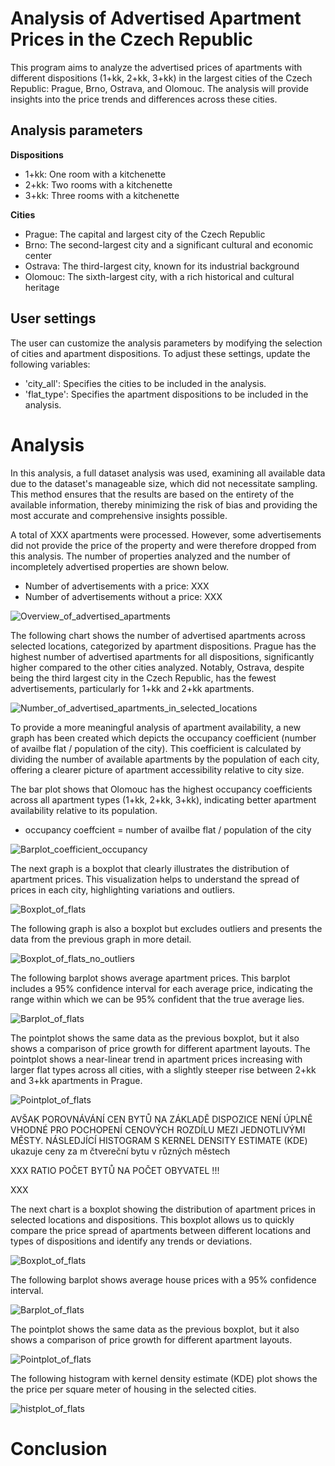# Analysis of Advertised Apartment Prices in the Czech Republic

This program aims to analyze the advertised prices of apartments with different dispositions (1+kk, 2+kk, 3+kk) in the largest cities of the Czech Republic: Prague, Brno, Ostrava, and Olomouc. The analysis will provide insights into the price trends and differences across these cities.

## Analysis parameters

**Dispositions**
* 1+kk: One room with a kitchenette
* 2+kk: Two rooms with a kitchenette
* 3+kk: Three rooms with a kitchenette

**Cities**
* Prague: The capital and largest city of the Czech Republic
* Brno: The second-largest city and a significant cultural and economic center
* Ostrava: The third-largest city, known for its industrial background
* Olomouc: The sixth-largest city, with a rich historical and cultural heritage

## User settings
The user can customize the analysis parameters by modifying the selection of cities and apartment dispositions. To adjust these settings, update the following variables:

* 'city_all': Specifies the cities to be included in the analysis.
* 'flat_type': Specifies the apartment dispositions to be included in the analysis.

# Analysis 
In this analysis, a full dataset analysis was used, examining all available data due to the dataset's manageable size, which did not necessitate sampling. This method ensures that the results are based on the entirety of the available information, thereby minimizing the risk of bias and providing the most accurate and comprehensive insights possible.

A total of XXX apartments were processed. However, some advertisements did not provide the price of the property and were therefore dropped from this analysis. The number of properties analyzed and the number of incompletely advertised properties are shown below.
* Number of advertisements with a price: XXX
* Number of advertisements without a price: XXX

![Overview_of_advertised_apartments](https://github.com/Libre89/Apartment_price_analysis/assets/101059017/57779619-1022-41b7-9d35-1cf321973ecb)

The following chart shows the number of advertised apartments  across selected locations, categorized by apartment dispositions. Prague has the highest number of advertised apartments for all dispositions, significantly higher compared to the other cities analyzed. Notably, Ostrava, despite being the third largest city in the Czech Republic, has the fewest advertisements, particularly for 1+kk and 2+kk apartments.

![Number_of_advertised_apartments_in_selected_locations](https://github.com/Libre89/Apartment_price_analysis/assets/101059017/ea151214-a2d3-4897-b9c8-f09562926cd8)

To provide a more meaningful analysis of apartment availability, a new graph has been created which depicts the occupancy coefficient (number of availbe flat / population of the city). This coefficient is calculated by dividing the number of available apartments by the population of each city, offering a clearer picture of apartment accessibility relative to city size.

The bar plot shows that Olomouc has the highest occupancy coefficients across all apartment types (1+kk, 2+kk, 3+kk), indicating better apartment availability relative to its population.

* occupancy coeffcient = number of availbe flat / population of the city

![Barplot_coefficient_occupancy](https://github.com/user-attachments/assets/cd6a311e-a8f5-4cdf-9503-685180bbd75d)

The next graph is a boxplot that clearly illustrates the distribution of apartment prices. This visualization helps to understand the spread of prices in each city, highlighting variations and outliers.

![Boxplot_of_flats](https://github.com/user-attachments/assets/28bac1c1-f2d3-4320-bbd4-e88274f7a3da)

The following graph is also a boxplot but excludes outliers and presents the data from the previous graph in more detail.

![Boxplot_of_flats_no_outliers](https://github.com/user-attachments/assets/4107743f-0133-4943-8ec5-bbeb7da4340d)

The following barplot shows average apartment prices. This barplot includes a 95% confidence interval for each average price, indicating the range within which we can be 95% confident that the true average lies. 

![Barplot_of_flats](https://github.com/user-attachments/assets/0c4c39ae-9714-45ee-9d23-68cc23addee2)

The pointplot shows the same data as the previous boxplot, but it also shows a comparison of price growth for different apartment layouts. The pointplot shows a near-linear trend in apartment prices increasing with larger flat types across all cities, with a slightly steeper rise between 2+kk and 3+kk apartments in Prague.

![Pointplot_of_flats](https://github.com/user-attachments/assets/7767a186-57b4-4097-894d-d1e383dd80e2)

AVŠAK POROVNÁVÁNÍ CEN BYTŮ NA ZÁKLADĚ DISPOZICE NENÍ ÚPLNĚ VHODNÉ PRO POCHOPENÍ CENOVÝCH ROZDÍLU MEZI JEDNOTLIVÝMI MĚSTY. NÁSLEDJÍCÍ HISTOGRAM S KERNEL DENSITY ESTIMATE (KDE) ukazuje ceny za m čtvereční bytu v různých městech






XXX
RATIO POČET BYTŮ NA POČET OBYVATEL !!!

XXX

The next chart is a boxplot showing the distribution of apartment prices in selected locations and dispositions. This boxplot allows us to quickly compare the price spread of apartments between different locations and types of dispositions and identify any trends or deviations.

![Boxplot_of_flats](https://github.com/Libre89/Apartment_price_analysis/assets/101059017/9ab6d251-6e9d-46b0-b686-995f76f1a7a5)

The following barplot shows average house prices with a 95% confidence interval.

![Barplot_of_flats](https://github.com/Libre89/Apartment_price_analysis/assets/101059017/3ae8e20a-3333-44b1-974c-a7072c719d2b)

The pointplot shows the same data as the previous boxplot, but it also shows a comparison of price growth for different apartment layouts. 

![Pointplot_of_flats](https://github.com/Libre89/Apartment_price_analysis/assets/101059017/b81b90dc-8acd-4e7e-b254-ccc1fa9de57f)

The following histogram with kernel density estimate (KDE) plot shows the the price per square meter of housing in the selected cities.

![histplot_of_flats](https://github.com/Libre89/Apartment_price_analysis/assets/101059017/2747296f-2d1a-4727-9c7a-1401c3a825d8)

# Conclusion 




